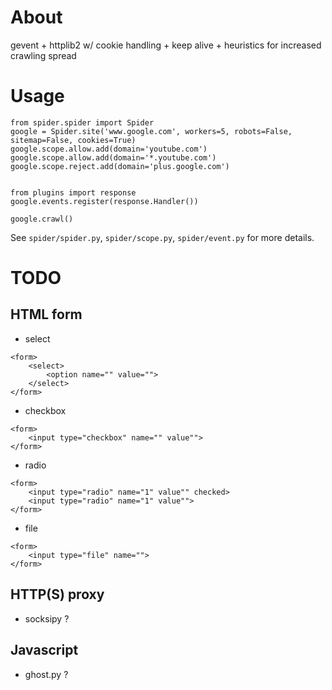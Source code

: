 # About

gevent + httplib2 w/ cookie handling + keep alive + heuristics for increased crawling spread

# Usage

```
from spider.spider import Spider
google = Spider.site('www.google.com', workers=5, robots=False, sitemap=False, cookies=True)
google.scope.allow.add(domain='youtube.com')
google.scope.allow.add(domain='*.youtube.com')
google.scope.reject.add(domain='plus.google.com')


from plugins import response
google.events.register(response.Handler())

google.crawl()
```

See `spider/spider.py`, `spider/scope.py`, `spider/event.py` for more details.

# TODO

## HTML form

* select

```
<form>
    <select>
        <option name="" value="">
    </select> 
</form>
```

* checkbox

```
<form>
    <input type="checkbox" name="" value"">
</form>
```

* radio

```
<form>
    <input type="radio" name="1" value"" checked>
    <input type="radio" name="1" value"">
</form>
```

* file

```
<form>
    <input type="file" name="">
</form>
```

## HTTP(S) proxy

* socksipy ?

## Javascript

* ghost.py ?
